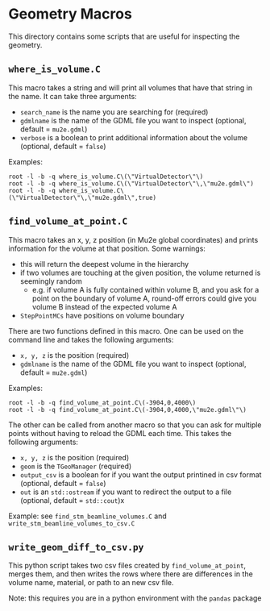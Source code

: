 # Geometry Macros

This directory contains some scripts that are useful for inspecting the geometry.

## ```where_is_volume.C```
This macro takes a string and will print all volumes that have that string in the name. It can take three arguments:
* ```search_name``` is the name you are searching for (required)
* ```gdmlname``` is the name of the GDML file you want to inspect (optional, default = ```mu2e.gdml```)
* ```verbose``` is a boolean to print additional information about the volume (optional, default = ```false```)

Examples:
```
root -l -b -q where_is_volume.C\(\"VirtualDetector\"\)
root -l -b -q where_is_volume.C\(\"VirtualDetector\"\,\"mu2e.gdml\")
root -l -b -q where_is_volume.C\(\"VirtualDetector\"\,\"mu2e.gdml\",true)
```

## ```find_volume_at_point.C```
This macro takes an x, y, z position (in Mu2e global coordinates) and prints information for the volume at that position. Some warnings:
* this will return the deepest volume in the hierarchy
* if two volumes are touching at the given position, the volume returned is seemingly random
   * e.g. if volume A is fully contained within volume B, and you ask for a point on the boundary of volume A, round-off errors could give you volume B instead of the expected volume A
* ```StepPointMCs``` have positions on volume boundary

There are two functions defined in this macro. One can be used on the command line and takes the following arguments:
* ```x, y, z``` is the position (required)
* ```gdmlname``` is the name of the GDML file you want to inspect (optional, default = ```mu2e.gdml```)

Examples:
```
root -l -b -q find_volume_at_point.C\(-3904,0,4000\)
root -l -b -q find_volume_at_point.C\(-3904,0,4000,\"mu2e.gdml\"\)
````

The other can be called from another macro so that you can ask for multiple points without having to reload the GDML each time. This takes the following arguments:
* ```x, y, z``` is the position (required)
* ```geom``` is the ```TGeoManager``` (required)
* ```output_csv``` is a boolean for if you want the output printined in csv format (optional, default = ```false```)
* ```out``` is an ```std::ostream``` if you want to redirect the output to a file (optional, default = ```std::cout```)x

Example: see ```find_stm_beamline_volumes.C``` and ```write_stm_beamline_volumes_to_csv.C```

## ```write_geom_diff_to_csv.py```
This python script takes two csv files created by ```find_volume_at_point```, merges them, and then writes the rows where there are differences in the volume name, material, or path to an new csv file.

Note: this requires you are in a python environment with the ```pandas``` package
